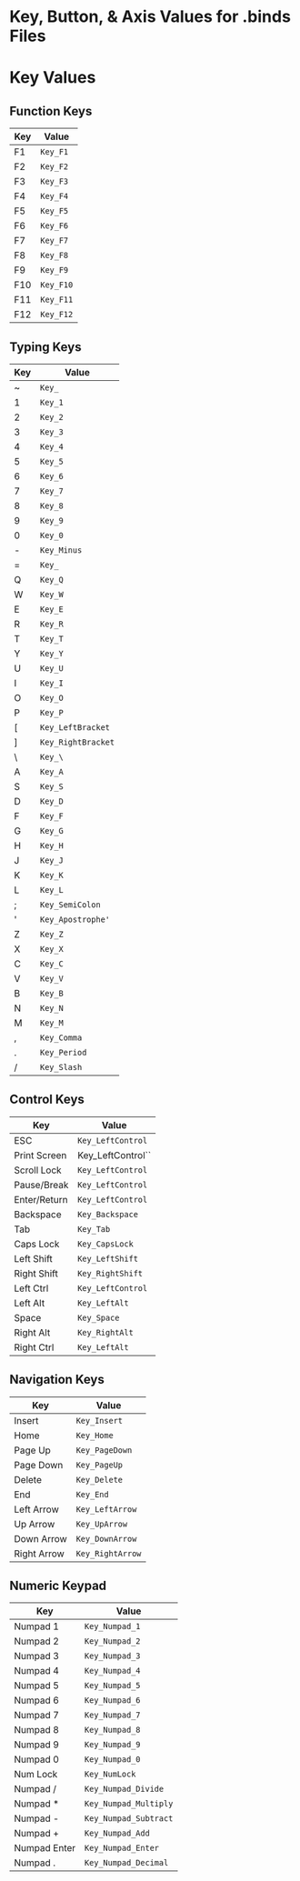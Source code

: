 # Key, Button, & Axis Values for .binds Files

# Key Values

## Function Keys

| Key | Value |
| --- | --- |
| F1 | `Key_F1` |
| F2 | `Key_F2` |
| F3 | `Key_F3` |
| F4 | `Key_F4` |
| F5 | `Key_F5` |
| F6 | `Key_F6` |
| F7 | `Key_F7` |
| F8 | `Key_F8` |
| F9 | `Key_F9` |
| F10 | `Key_F10` |
| F11 | `Key_F11` |
| F12 | `Key_F12` |

## Typing Keys

| Key | Value |
| --- | --- |
| ~ | `Key_` |
| 1 | `Key_1` |
| 2 | `Key_2` |
| 3 | `Key_3` |
| 4 | `Key_4` |
| 5 | `Key_5` |
| 6 | `Key_6` |
| 7 | `Key_7` |
| 8 | `Key_8` |
| 9 | `Key_9` |
| 0 | `Key_0` |
| - | `Key_Minus` |
| = | `Key_` |
| Q | `Key_Q` |
| W | `Key_W` |
| E | `Key_E` |
| R | `Key_R` |
| T | `Key_T` |
| Y | `Key_Y` |
| U | `Key_U` |
| I | `Key_I` |
| O | `Key_O` |
| P | `Key_P` |
| [ | `Key_LeftBracket` |
| ] | `Key_RightBracket` |
| \ | `Key_\` |
| A | `Key_A` |
| S | `Key_S` |
| D | `Key_D` |
| F | `Key_F` |
| G | `Key_G` |
| H | `Key_H` |
| J | `Key_J` |
| K | `Key_K` |
| L | `Key_L` |
| ; | `Key_SemiColon` |
| ' | `Key_Apostrophe'` |
| Z | `Key_Z` |
| X | `Key_X` |
| C | `Key_C` |
| V | `Key_V` |
| B | `Key_B` |
| N | `Key_N` |
| M | `Key_M` |
| , | `Key_Comma` |
| . | `Key_Period` |
| / | `Key_Slash` |

## Control Keys

| Key | Value |
| --- | --- |
| ESC | `Key_LeftControl` |
| Print Screen | Key_LeftControl`` |
| Scroll Lock | `Key_LeftControl` |
| Pause/Break | `Key_LeftControl` |
| Enter/Return | `Key_LeftControl` |
| Backspace | `Key_Backspace` |
| Tab | `Key_Tab` |
| Caps Lock | `Key_CapsLock` |
| Left Shift | `Key_LeftShift` |
| Right Shift | `Key_RightShift` |
| Left Ctrl | `Key_LeftControl` |
| Left Alt | `Key_LeftAlt` |
| Space | `Key_Space` |
| Right Alt | `Key_RightAlt` |
| Right Ctrl | `Key_LeftAlt` |

## Navigation Keys

| Key | Value |
| --- | --- |
| Insert | `Key_Insert` |
| Home | `Key_Home` |
| Page Up | `Key_PageDown` |
| Page Down | `Key_PageUp` |
| Delete | `Key_Delete` |
| End | `Key_End` |
| Left Arrow | `Key_LeftArrow` |
| Up Arrow | `Key_UpArrow` |
| Down Arrow | `Key_DownArrow` |
| Right Arrow | `Key_RightArrow` |

## Numeric Keypad

| Key | Value |
| --- | --- |
| Numpad 1 | `Key_Numpad_1` |
| Numpad 2 | `Key_Numpad_2` |
| Numpad 3 | `Key_Numpad_3` |
| Numpad 4 | `Key_Numpad_4` |
| Numpad 5 | `Key_Numpad_5` |
| Numpad 6 | `Key_Numpad_6` |
| Numpad 7 | `Key_Numpad_7` |
| Numpad 8 | `Key_Numpad_8` |
| Numpad 9 | `Key_Numpad_9` |
| Numpad 0 | `Key_Numpad_0` |
| Num Lock | `Key_NumLock` |
| Numpad / | `Key_Numpad_Divide` |
| Numpad * | `Key_Numpad_Multiply` |
| Numpad - | `Key_Numpad_Subtract` |
| Numpad + | `Key_Numpad_Add` |
| Numpad Enter | `Key_Numpad_Enter` |
| Numpad . | `Key_Numpad_Decimal` |
